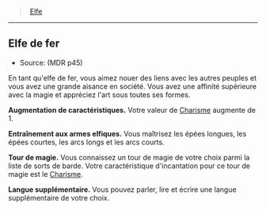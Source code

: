 ﻿---
!SubRaceItem
CharismaBonus: 1
Id: elf_hd.md#elfe-de-fer
ParentLink: elf_hd.md#elfe
Name: Elfe de fer
ParentName: Elfe
NameLevel: 2
Source: (MDR p45)
Attributes:
  AbilityScoreIncrease: Votre valeur de [Charisme](hd_abilities_charisma.md) augmente de 1.
---
> [Elfe](hd_elf.md)

---

## Elfe de fer

- Source: (MDR p45)

En tant qu'elfe de fer, vous aimez nouer des liens avec les autres peuples et vous avez une grande aisance en société. Vous avez une affinité supérieure avec la magie et appréciez l'art sous toutes ses formes.

**Augmentation de caractéristiques.** Votre valeur de [Charisme](hd_abilities_charisma.md) augmente de 1.

**Entraînement aux armes elfiques.** Vous maîtrisez les épées longues, les épées courtes, les arcs longs et les arcs courts.

**Tour de magie.** Vous connaissez un tour de magie de votre choix parmi la liste de sorts de barde. Votre caractéristique d'incantation pour ce tour de magie est le [Charisme](hd_abilities_charisma.md).

**Langue supplémentaire.** Vous pouvez parler, lire et écrire une langue supplémentaire de votre choix.

